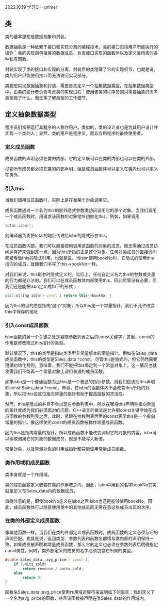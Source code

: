 2022.10.19
学习C++primer


## 类
类的基本思想是数据抽象和封装。

数据抽象是一种依赖于接口和实现分离的编程技术。类的接口包括用户所能执行的操作：类的实现则包括类的数据成员、负责接口实现的函数体以及定义类所需的各种私有函数。

封装实现了类的接口和实现的分离。封装后的类隐藏了它的实现细节，也就是说，类的用户只能使用接口而无法访问实现部分。

类要想实现数据抽象和封装，需要首先定义一个抽象数据类型。在抽象数据类型中，由类的设计者负责考虑类的实现过程：使用该类的程序员则只需要抽象的思考类型做了什么，而无需了解类型的工作细节。

## 定义抽象数据类型
程序员们常把运行其程序的人称作用户。类似的，类的设计者也是为其用户设计并实现一个类的人；显然，类的用户是程序员，而非应用程序的最终使用者。

### 定义成员函数
成员函数的声明必须在类的内部，它的定义既可以在类的内部也可以在类的外部。

尽管所有成员都必须在类的内部声明，但是成员函数体可以定义在类内也可以定义在类外。

### 引入this
当我们调用成员函数时，实际上是在替某个对象调用它。

成员函数通过一个名为this的额外隐式参数类访问调用它的那个对象。当我们调用一个成员函数时，用请求该函数的对象地址初始化this。例如，如果调用
```c++
total.isbn();
```
则编译器负责把total的地址传递给isbn的隐式形参this。

在成员函数内部，我们可以直接使用调用该函数的对象的成员，而无需通过成员访问运算符来做到这一点，因为this所指的正是这个对象。任何对类成员的直接访问都被看做this的隐式引用，也就是说，当isbn使用bookNo时，它隐式的使用this指向的成员，就像我们书写了this->bookNo一样。

对我们来说，this形参时隐式定义的。实际上，任何自定义名为this的参数或变量的行为都是非法的。我们可以在成员函数体内部使用this，因此尽管没有必要，但我们还是能把isbn定义成如下的形式；
```c++
std::string isbn() const { return this->bookNo; }
```
因为this的目的总是指向“这个”对象，所以this是一个常量指针，我们不允许改变this中保存的地址

### 引入const成员函数
isbn函数的另一个关键之处是紧随参数列表之后的const关键字，这里，const的作用是修改隐式this指针的类型。

默认情况下，this的类型是指向类类型非常量版本的常量指针。例如在Sales_data成员函数中，this的类型是Sales_data *const。尽管this是隐式的，但它仍然需要遵循初始化规则，意味着，我们不能把this绑定到一个常量对象上。这一情况也就使得我们不能再一个常量对象上调用普通的成员函数。

如果isbn是一个普通函数而且this是一个普通的指针参数，则我们应该把this声明称const Sales_data *const。毕竟，在isbn的函数体内不会改变this所指的对象，所以把this设这位指向常量的指针有助于提高函数的灵活性。

然而，this是隐式的并且不会出现在参数列表中，所以在哪将this声明称指向常量的指针就成为我们必须面对的问题。C++语言的做法是允许把const关键字放在成员函数的参数列表之后，此时，紧跟在参数列表后面的const表示this是一个指向常量的指针。像这样使用const的成员函数被称作常量成员函数。

因为this是指向常量的指针，所以成员函数不能改变调用它的对象的内容。isbn可以读取调用它的对象的数据成员，但是不能写入新值。

常量对象，以及常量对象的引用或指针都只能调用常量成员函数。

### 类作用域和成员函数
类本身就是一个作用域。

类的成员函数定义嵌套在类的作用域之内，因此，isbn中用到的名字bookNo其实就是定义在Sales_data内的数据成员。

值得注意的是，即使bookNo定义在isbn之后,isbn也还是能够使用bookNo。因此，成员函数体可以随意使用类中的其他成员而无需在意这些成员出现的次序。

### 在类的外部定义成员函数
像其他函数一样，当我们在类的外部定义成员函数时，成员函数的定义必须与它的声明匹配。也就是说，返回类型、参数列表和函数名都得与类内部的声明保持一致。如果成员被声明称常量成员函数，那么它的定义也必须在参数列表后明确指定const属性。同时，类外部定义的成员的名字必须包含它所属的类型。
```c++
double Sales_data::avg_price() const {
    if (units_sold)
        return revenue / units_sold;
    else
        return 0;
}
```
函数名Sales_data::avg_price使用作用域运算符来说明如下的事实：我们定义了一个名为avg_price的函数，并且该函数被声明在类Sales_data的作用域内。

